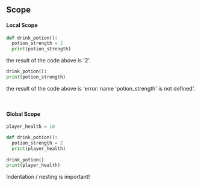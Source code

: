 ## Scope

#### Local Scope

```python
def drink_potion():
  potion_strength = 2
  print(potion_strength)
```
the result of the code above is '2'.

```python
drink_potion():
print(potion_strength)
```
the result of the code above is 'error: name 'potion_strength' is not defined'.

<br>

#### Global Scope

```python
player_health = 10

def drink_potion():
  potion_strength = 2
  print(player_health)
  
drink_potion()
print(player_health)
```
Indentation / nesting is important!
